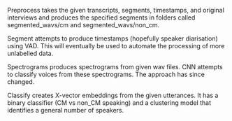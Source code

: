 Preprocess takes the given transcripts, segments, timestamps, and original interviews and produces the specified segments in folders called segmented_wavs/cm and segmented_wavs/non_cm.

Segment attempts to produce timestamps (hopefully speaker diarisation) using VAD. This will eventually be used to automate the processing of more unlabelled data.

Spectrograms produces spectrograms from given wav files. CNN attempts to classify voices from these spectrograms. The approach has since changed.

Classify creates X-vector embeddings from the given utterances. It has a binary classifier (CM vs non_CM speaking) and a clustering model that identifies a general number of speakers.